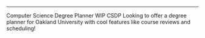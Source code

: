 ------------------------------------------------------
Computer Science Degree Planner WIP
CSDP
Looking to offer a degree planner for Oakland University
with cool features like course reviews and scheduling!

